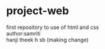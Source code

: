 # project-web
 first repository to use of html and css
 <br>
 author:samriti
 <br>
hanji theek h sb (making change)

